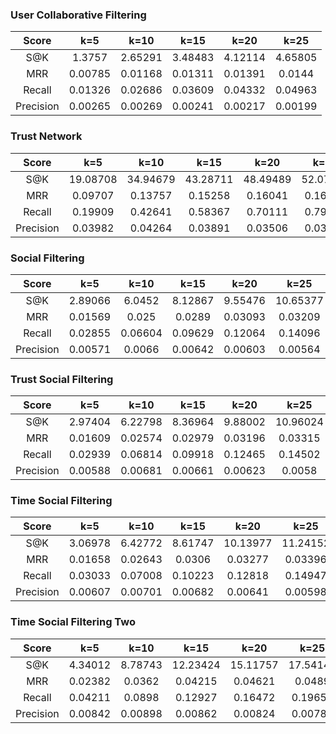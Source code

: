 ### User Collaborative Filtering

|Score|k=5|k=10|k=15|k=20|k=25|
|:-:|:-:|:-:|:-:|:-:|:-:|
|S@K|1.3757|2.65291|3.48483|4.12114|4.65805|
|MRR|0.00785|0.01168|0.01311|0.01391|0.0144|
|Recall|0.01326|0.02686|0.03609|0.04332|0.04963|
|Precision|0.00265|0.00269|0.00241|0.00217|0.00199|

### Trust Network

|Score|k=5|k=10|k=15|k=20|k=25|
|:-:|:-:|:-:|:-:|:-:|:-:|
|S@K|19.08708|34.94679|43.28711|48.49489|52.07775|
|MRR|0.09707|0.13757|0.15258|0.16041|0.16501|
|Recall|0.19909|0.42641|0.58367|0.70111|0.79708|
|Precision|0.03982|0.04264|0.03891|0.03506|0.03188|

### Social Filtering

|Score|k=5|k=10|k=15|k=20|k=25|
|:-:|:-:|:-:|:-:|:-:|:-:|
|S@K|2.89066|6.0452|8.12867|9.55476|10.65377|
|MRR|0.01569|0.025|0.0289|0.03093|0.03209|
|Recall|0.02855|0.06604|0.09629|0.12064|0.14096|
|Precision|0.00571|0.0066|0.00642|0.00603|0.00564|

### Trust Social Filtering

|Score|k=5|k=10|k=15|k=20|k=25|
|:-:|:-:|:-:|:-:|:-:|:-:|
|S@K|2.97404|6.22798|8.36964|9.88002|10.96024|
|MRR|0.01609|0.02574|0.02979|0.03196|0.03315|
|Recall|0.02939|0.06814|0.09918|0.12465|0.14502|
|Precision|0.00588|0.00681|0.00661|0.00623|0.0058|

### Time Social Filtering

|Score|k=5|k=10|k=15|k=20|k=25|
|:-:|:-:|:-:|:-:|:-:|:-:|
|S@K|3.06978|6.42772|8.61747|10.13977|11.24152|
|MRR|0.01658|0.02643|0.0306|0.03277|0.03396|
|Recall|0.03033|0.07008|0.10223|0.12818|0.14947|
|Precision|0.00607|0.00701|0.00682|0.00641|0.00598|

### Time Social Filtering Two

|Score|k=5|k=10|k=15|k=20|k=25|
|:-:|:-:|:-:|:-:|:-:|:-:|
|S@K|4.34012|8.78743|12.23424|15.11757|17.54142|
|MRR|0.02382|0.0362|0.04215|0.04621|0.0489|
|Recall|0.04211|0.0898|0.12927|0.16472|0.19653|
|Precision|0.00842|0.00898|0.00862|0.00824|0.00786|

